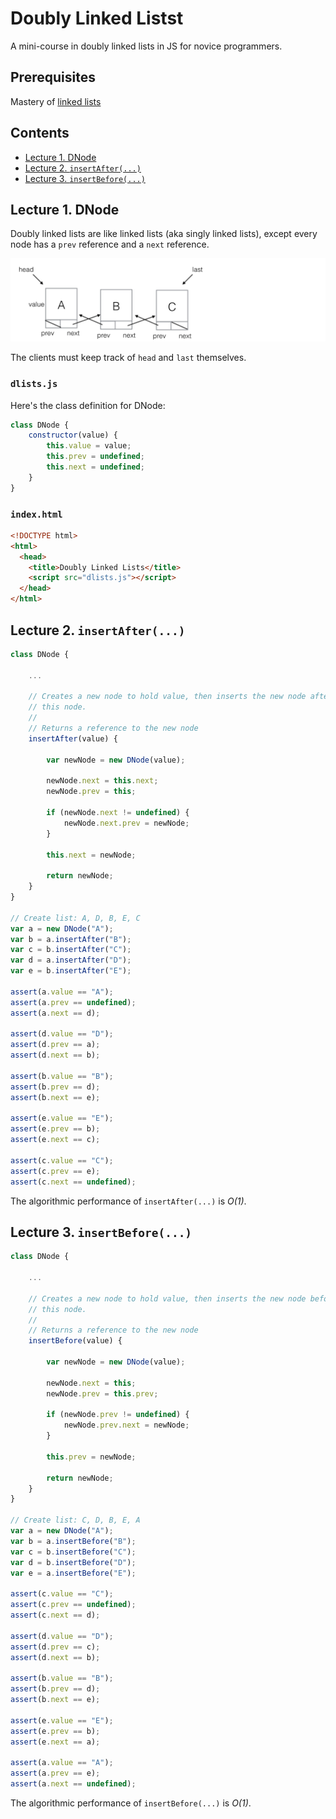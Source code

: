 # Doubly Linked Listst

A mini-course in doubly linked lists in JS for novice programmers.

## Prerequisites

Mastery of [linked lists](https://github.com/mikegagnon/linked-lists/blob/master/README.md)

## Contents

- [Lecture 1. DNode](#lec1)
- [Lecture 2. `insertAfter(...)`](#lec2)
- [Lecture 3. `insertBefore(...)`](#lec3)

## <a name="lec1">Lecture 1. DNode</a>

Doubly linked lists are like linked lists (aka singly linked lists), except every node has a `prev` reference and a `next` reference.

<img src="dnodes.png">

The clients must keep track of `head` and `last` themselves.

### `dlists.js`

Here's the class definition for DNode:

```js
class DNode {
    constructor(value) {
        this.value = value;
        this.prev = undefined;
        this.next = undefined;
    }
}
```

### `index.html`

```html
<!DOCTYPE html>
<html>
  <head>
    <title>Doubly Linked Lists</title>
    <script src="dlists.js"></script>
  </head>
</html>
```

## <a name="lec2">Lecture 2. `insertAfter(...)`</a>

```js
class DNode {
    
    ...

    // Creates a new node to hold value, then inserts the new node after
    // this node.
    //
    // Returns a reference to the new node
    insertAfter(value) {
        
        var newNode = new DNode(value);

        newNode.next = this.next;
        newNode.prev = this;

        if (newNode.next != undefined) {
            newNode.next.prev = newNode;
        }

        this.next = newNode;

        return newNode;
    }
}

// Create list: A, D, B, E, C
var a = new DNode("A");
var b = a.insertAfter("B");
var c = b.insertAfter("C");
var d = a.insertAfter("D");
var e = b.insertAfter("E");

assert(a.value == "A");
assert(a.prev == undefined);
assert(a.next == d);

assert(d.value == "D");
assert(d.prev == a);
assert(d.next == b);

assert(b.value == "B");
assert(b.prev == d);
assert(b.next == e);

assert(e.value == "E");
assert(e.prev == b);
assert(e.next == c);

assert(c.value == "C");
assert(c.prev == e);
assert(c.next == undefined);
```

The algorithmic performance of `insertAfter(...)` is *O(1)*.

## <a name="lec3">Lecture 3. `insertBefore(...)`</a>

```js
class DNode {
    
    ...
    
    // Creates a new node to hold value, then inserts the new node before
    // this node.
    //
    // Returns a reference to the new node
    insertBefore(value) {

        var newNode = new DNode(value);

        newNode.next = this;
        newNode.prev = this.prev;

        if (newNode.prev != undefined) {
            newNode.prev.next = newNode;
        }

        this.prev = newNode;

        return newNode;
    }
}

// Create list: C, D, B, E, A
var a = new DNode("A");
var b = a.insertBefore("B");
var c = b.insertBefore("C");
var d = b.insertBefore("D");
var e = a.insertBefore("E");

assert(c.value == "C");
assert(c.prev == undefined);
assert(c.next == d);

assert(d.value == "D");
assert(d.prev == c);
assert(d.next == b);

assert(b.value == "B");
assert(b.prev == d);
assert(b.next == e);

assert(e.value == "E");
assert(e.prev == b);
assert(e.next == a);

assert(a.value == "A");
assert(a.prev == e);
assert(a.next == undefined);
```

The algorithmic performance of `insertBefore(...)` is *O(1)*.

